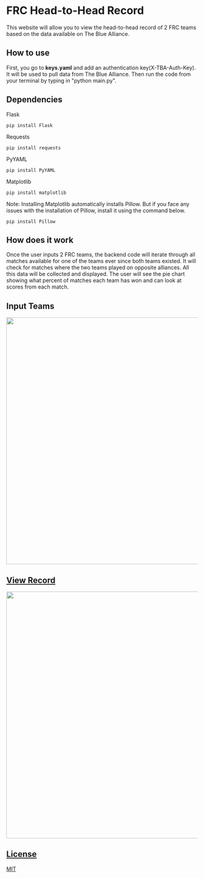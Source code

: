 # FRC Head-to-Head Record

This website will allow you to view the head-to-head record of 2 FRC teams based on the data available on The Blue Alliance.
  
## How to use

First, you go to **keys.yaml** and add an authentication key(X-TBA-Auth-Key). It will be used to pull data from The Blue Alliance. Then run the code from your terminal by typing in "python main.py".

## Dependencies

Flask
```
pip install Flask
```

Requests
```
pip install requests
```

PyYAML
```
pip install PyYAML
```

Matplotlib
```
pip install matplotlib
```

Note: Installing Matplotlib automatically installs Pillow. But if you face any issues with the installation of Pillow, install it using the command below.

```
pip install Pillow
```

## How does it work

Once the user inputs 2 FRC teams, the backend code will iterate through all matches available for one of the teams ever since both teams existed. It will check for matches where the two teams played on opposite alliances. All this data will be collected and displayed. The user will see the pie chart showing what percent of matches each team has won and can look at scores from each match.

## Input Teams

<a  href="https://drive.google.com/file/d/11UkZkzCggJ3bCithM52NkDtbIXs3EM-5/view?usp=sharing"><img  src="https://drive.google.com/uc?export=view&id=11UkZkzCggJ3bCithM52NkDtbIXs3EM-5"  style="width: 650px; max-width: 100%; height: auto"  title=""/>

## View Record

<a  href="https://drive.google.com/file/d/1PV7EUf9JC3LdVI9NguNJYJsm2SUdwNKm/view?usp=sharing"><img  src="https://drive.google.com/uc?export=view&id=1PV7EUf9JC3LdVI9NguNJYJsm2SUdwNKm"  style="width: 650px; max-width: 100%; height: auto"  title=""/>

## License

MIT